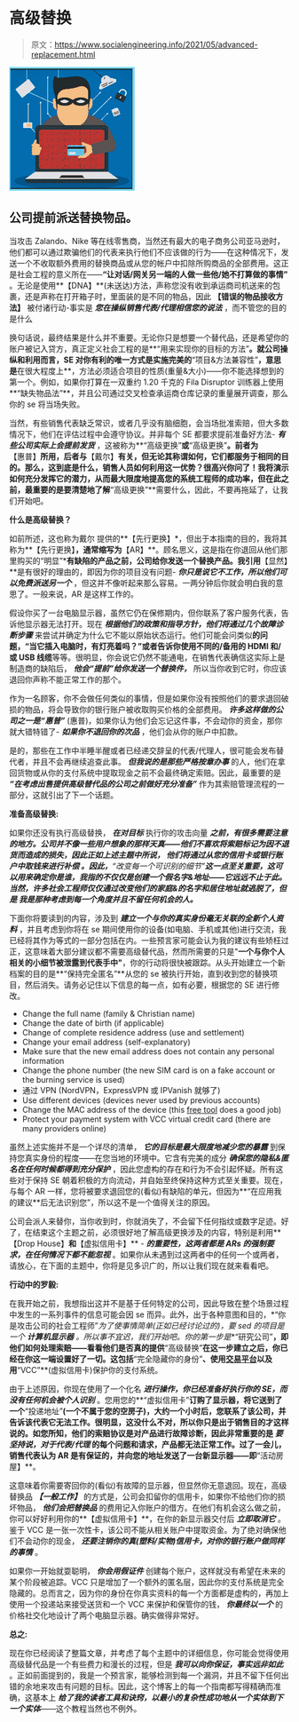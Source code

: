 # 高级替换

> 原文：<https://www.socialengineering.info/2021/05/advanced-replacement.html>

[![](img/17841ce2bf8c46084dcca9c20b31c255.png)](https://1.bp.blogspot.com/-lnBXeAAozY0/XnctfsFf9gI/AAAAAAAAjQ8/s9Zjj24xGXImk9FjlGNamSTAberafKjrACLcBGAsYHQ/s1600/Advanced%2BReplacement.%2Bwww.socialengineers.net.png)

## **公司提前派送替换物品。**

当攻击 Zalando、Nike 等在线零售商，当然还有最大的电子商务公司亚马逊时，他们都可以通过欺骗他们的代表来执行他们不应该做的行为——在这种情况下，发送一个不收取额外费用的替换商品或从您的帐户中扣除所购商品的全部费用。这正是社会工程的意义所在——**“让对话/网关另一端的人做一些他/她不打算做的事情”** 。无论是使用**【DNA】**(未送达)方法，声称您没有收到承运商司机送来的包裹，还是声称在打开箱子时，里面装的是不同的物品，因此 **【错误的物品接收方法】** 被付诸行动-事实是 ***您在操纵销售代表/代理相信您的说法*** ，而不管您的目的是什么

 

换句话说，最终结果是什么并不重要。无论你只是想要一个替代品，还是希望你的账户被记入贷方，真正定义社会工程的是**“用来实现你的目标的方法”**。就公司操纵和利用而言，SE 对你有利的唯一方式是实施完美的**“项目&方法兼容性”**，意思是**在很大程度上**，方法必须适合项目的性质(重量&大小)——你不能选择想到的第一个。例如，如果你打算在一双重约 1.20 千克的 Fila Disruptor 训练器上使用**“缺失物品法”**，并且公司通过交叉检查承运商仓库记录的重量展开调查，那么你的 se 将当场失败。

 

当然，有些销售代表缺乏常识，或者几乎没有脑细胞，会当场批准索赔，但大多数情况下，他们在评估过程中会遵守协议。并非每个 SE 都要求提前准备好方法- ***有些公司实际上会提前发货*** ，这被称为**“高级更换”**或**“高级更换”**。前者为**【惠普】**所用，后者与**【戴尔】**有关，但无论其称谓如何，它们都服务于相同的目的。那么，这到底是什么，销售人员如何利用这一优势？很高兴你问了！我将演示如何充分发挥它的潜力，从而最大限度地提高您的系统工程师的成功率，但在此之前，最重要的是要清楚地了解**“高级更换”**需要什么，因此，不要再拖延了，让我们开始吧。

 

**什么是高级替换？**

 

如前所述，这也称为戴尔 提供的**【先行更换】*，但出于本指南的目的，我将其称为**【先行更换】**，通常缩写为**【AR】**。顾名思义，这是指在你退回从他们那里购买的“明显”***有缺陷的产品之前，公司给你发送一个替换产品。我引用**【显然】**是有很好的理由的，即因为你的项目没有问题- ***你只是说它不工作，所以他们可以免费派送另一个*** ，但这并不像听起来那么容易。一两分钟后你就会明白我的意思了。一般来说，AR 是这样工作的。

 

假设你买了一台电脑显示器，虽然它仍在保修期内，但你联系了客户服务代表，告诉他显示器无法打开。现在 ***根据他们的政策和指导方针，他们将通过几个故障诊断步骤*** 来尝试并确定为什么它不能以原始状态运行。他们可能会问类似**的问题，“当它插入电脑时，有灯亮着吗？”**或者告诉你**使用不同的/备用的 HDMI 和/或 USB 线缆**等等。很明显，你会说它仍然不能通电，在销售代表确信这实际上是制造商的缺陷后， ***他会“提前”给你发送一个替换件，*** 所以当你收到它时，你应该退回你声称不能正常工作的那个。

 

作为一名顾客，你不会做任何类似的事情，但是如果你没有按照他们的要求退回破损的物品，将会导致你的银行账户被收取购买价格的全部费用。 ***许多这样做的公司之一是“惠普”*** (惠普)，如果你认为他们会忘记这件事，不会动你的资金，那你就大错特错了- ***如果你不退回你的次品*** ，他们会从你的账户中扣款。

 

是的，那些在工作中半睡半醒或者已经递交辞呈的代表/代理人，很可能会发布替代者，并且不会再继续追查此事。 ***但我说的是那些严格按章办事*** 的人，他们在拿回货物或从你的支付系统中提取现金之前不会最终确定索赔。因此，最重要的是 ***“在考虑出售提供高级替代品的公司之前做好充分准备”*** 作为其索赔管理流程的一部分，这就引出了下一个话题。

 

**准备高级替换:**

 

如果你还没有执行高级替换， ***在对目标*** 执行你的攻击向量 ***之前，有很多需要注意的地方。公司并不像一些用户想象的那样天真——他们不喜欢将索赔标记为因不退货而造成的损失，因此正如上述主题中所说， ***他们将通过从您的信用卡或银行账户中取钱来进行补偿*** 。因此，**“改变每一个可识别的细节”**这一点至关重要，这可以用来确定你是谁，我指的不仅仅是创建一个假名字&地址——它远远不止于此。当然，许多社会工程师仅仅通过改变他们的家庭&的名字和居住地址就逃脱了，但是 ***我是那种考虑到每一个角度并且不留任何机会的人。******

 

下面你将要读到的内容，涉及到 ***建立一个与你的真实身份毫无关联的全新个人资料*** ，并且考虑到你将在 se 期间使用你的设备(如电脑、手机或其他)进行交流，我已经将其作为等式的一部分包括在内。一些预言家可能会认为我的建议有些矫枉过正，这意味着大部分建议都不需要高级替代品，然而所需要的只是"**一个与你个人相关的小细节被泄露到代表手中"**，你的行动将很快被跟踪。从头开始建立一个新档案的目的是**“保持完全匿名”**从您的 se 被执行开始，直到收到您的替换项目，然后消失。请务必记住以下信息的每一点，如有必要，根据您的 SE 进行修改。

 

*   Change the full name (family & Christian name)
*   Change the date of birth (if applicable)
*   Change of complete residence address (use and settlement)
*   Change your email address (self-explanatory)
*   Make sure that the new email address does not contain any personal information
*   Change the phone number (the new SIM card is on a fake account or the burning service [](https://www.burnerapp.com/)is used)
*   通过 VPN (NordVPN，ExpressVPN 或 IPVanish 就够了)
*   Use different devices (devices never used by previous accounts)
*   Change the MAC address of the device (this [free tool](https://technitium.com/tmac/) does a good job)
*   Protect your payment system with VCC virtual credit card (there are many providers online)

 

虽然上述实施并不是一个详尽的清单， ***它的目标是最大限度地减少您的暴露*** 到保持您真实身份的程度——在您当地的环境中。它含有完美的成分 ***确保您的隐私&匿名在任何时候都得到充分保护*** ，因此您虚构的存在和行为不会引起怀疑。所有这些对于保持 SE 朝着积极的方向流动，并自始至终保持这种方式至关重要。现在，与每个 AR 一样，您将被要求退回您的(看似)有缺陷的单元，但因为**“在应用我的建议**后无法识别您”，所以这不是一个值得关注的原因。

 

公司会派人来替你，当你收到时，你就消失了，不会留下任何指纹或数字足迹。好了，在结束这个主题之前，必须很好地了解高级更换涉及的内容，特别是利用**【Drop House】**和**【虚拟信用卡】** - ***的重要性，这两者都是 ARs 的强制要求，在任何情况下都不能忽视*** 。如果你从未遇到过这两者中的任何一个或两者，请放心，在下面的主题中，你将是见多识广的，所以让我们现在就来看看吧。

**行动中的罗毅:**

 

在我开始之前，我想指出这并不是基于任何特定的公司，因此导致在整个场景过程中发生的一系列事件的信息可能会因 se 而异。此外，出于各种意图和目的，*“你是攻击公司的社会工程师”*为了使事情简单(正如已经讨论过的)，要 sed 的项目是一个 ***计算机显示器*** 。所以事不宜迟，我们开始吧。你的第一步是**“研究公司”**，即他们如何处理索赔——看看他们是否真的提供**“高级替换”**在这一步建立之后，你已经在你这一端设置好了一切。这包括**“完全隐藏你的身份”**、使用[交易平台](https://www.socialengineers.net/2020/09/using-drop-house.html)以及用**“VCC”**(虚拟信用卡)保护你的支付系统。

 

由于上述原因，你现在使用了一个化名 ***进行操作，你已经准备好执行你的 SE，而没有任何机会被个人识别*** 。您用您的**“虚拟信用卡”**订购了显示器，将它送到了一个**“投递地址”**(一个不属于您的空房子)，大约一个小时后，您联系了该公司，并告诉该代表它无法工作。很明显，这没什么不对，所以你只是出于销售目的才这样说的。如您所知，他们的索赔协议是对产品进行故障诊断，因此非常重要的是 ***要坚持说，对于代表/代理*** 的每个问题和请求，产品都无法正常工作。过了一会儿，销售代表认为 AR 是有保证的，并向您的地址发送了一台新显示器——即**“活动房屋】**。

 

这意味着你需要寄回你的(看似)有故障的显示器，但显然你无意退回。现在，高级替换品 ***【一般工作】*** 的方式是，公司会扣留你的信用卡，如果你不给他们你的损坏物品， ***他们会把替换品*** 的费用记入你账户的借方。在他们有机会这么做之前，你可以好好利用你的**【虚拟信用卡】**，在你的新显示器交付后 ***立即取消它*** 。鉴于 VCC 是一张一次性卡，该公司不能从相关账户中提取资金。为了绝对确保他们不会动你的现金， ***还要注销你的真(塑料/实物)信用卡，对你的银行账户做同样的事情*** 。

 

如果你一开始就耍聪明， ***你会用假证件*** 创建每个账户，这样就没有希望在未来的某个阶段被追踪。VCC 只是增加了一个额外的匿名层，因此你的支付系统是完全隐藏的。总而言之，因为你的身份在你真实资料的每一个方面都是虚构的，再加上使用一个投递站来接受送货和一个 VCC 来保护和保管你的钱， ***你最终以一个*** 的价格社交化地设计了两个电脑显示器。确实做得非常好。

 

**总之:**

 

现在你已经阅读了整篇文章，并考虑了每个主题中的详细信息，你可能会觉得使用高级替代品是一个有些费力和漫长的过程，但是 ***我可以向你保证，事实远非如此*** 。正如前面提到的，我是一个预言家，能够检测到每一个漏洞，并且不留下任何出错的余地来攻击有问题的目标。因此，这个博客上的每一个指南都写得精确而准确，这基本上 ***给了我的读者工具和诀窍，以最小的复杂性成功地从一个实体到下一个实体***——这个教程当然也不例外。